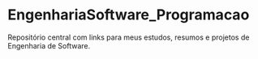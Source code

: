 # EngenhariaSoftware_Programacao
Repositório central com links para meus estudos, resumos e projetos de Engenharia de Software.
